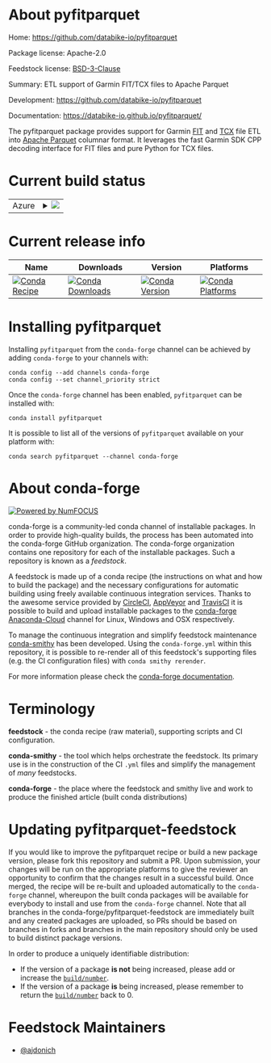 About pyfitparquet
==================

Home: https://github.com/databike-io/pyfitparquet

Package license: Apache-2.0

Feedstock license: [BSD-3-Clause](https://github.com/conda-forge/pyfitparquet-feedstock/blob/master/LICENSE.txt)

Summary: ETL support of Garmin FIT/TCX files to Apache Parquet

Development: https://github.com/databike-io/pyfitparquet

Documentation: https://databike-io.github.io/pyfitparquet/

The pyfitparquet package provides support for Garmin [FIT](https://developer.garmin.com/fit/overview/) and
[TCX](https://en.wikipedia.org/wiki/Training_Center_XML) file ETL into [Apache Parquet](https://parquet.apache.org/)
columnar format. It leverages the fast Garmin SDK CPP decoding interface for FIT files and pure Python for TCX files.


Current build status
====================


<table>
    
  <tr>
    <td>Azure</td>
    <td>
      <details>
        <summary>
          <a href="https://dev.azure.com/conda-forge/feedstock-builds/_build/latest?definitionId=12085&branchName=master">
            <img src="https://dev.azure.com/conda-forge/feedstock-builds/_apis/build/status/pyfitparquet-feedstock?branchName=master">
          </a>
        </summary>
        <table>
          <thead><tr><th>Variant</th><th>Status</th></tr></thead>
          <tbody><tr>
              <td>linux_64_arrow_cpp4.0.1python3.10.____cpython</td>
              <td>
                <a href="https://dev.azure.com/conda-forge/feedstock-builds/_build/latest?definitionId=12085&branchName=master">
                  <img src="https://dev.azure.com/conda-forge/feedstock-builds/_apis/build/status/pyfitparquet-feedstock?branchName=master&jobName=linux&configuration=linux_64_arrow_cpp4.0.1python3.10.____cpython" alt="variant">
                </a>
              </td>
            </tr><tr>
              <td>linux_64_arrow_cpp4.0.1python3.7.____cpython</td>
              <td>
                <a href="https://dev.azure.com/conda-forge/feedstock-builds/_build/latest?definitionId=12085&branchName=master">
                  <img src="https://dev.azure.com/conda-forge/feedstock-builds/_apis/build/status/pyfitparquet-feedstock?branchName=master&jobName=linux&configuration=linux_64_arrow_cpp4.0.1python3.7.____cpython" alt="variant">
                </a>
              </td>
            </tr><tr>
              <td>linux_64_arrow_cpp4.0.1python3.8.____cpython</td>
              <td>
                <a href="https://dev.azure.com/conda-forge/feedstock-builds/_build/latest?definitionId=12085&branchName=master">
                  <img src="https://dev.azure.com/conda-forge/feedstock-builds/_apis/build/status/pyfitparquet-feedstock?branchName=master&jobName=linux&configuration=linux_64_arrow_cpp4.0.1python3.8.____cpython" alt="variant">
                </a>
              </td>
            </tr><tr>
              <td>linux_64_arrow_cpp4.0.1python3.9.____cpython</td>
              <td>
                <a href="https://dev.azure.com/conda-forge/feedstock-builds/_build/latest?definitionId=12085&branchName=master">
                  <img src="https://dev.azure.com/conda-forge/feedstock-builds/_apis/build/status/pyfitparquet-feedstock?branchName=master&jobName=linux&configuration=linux_64_arrow_cpp4.0.1python3.9.____cpython" alt="variant">
                </a>
              </td>
            </tr><tr>
              <td>linux_64_arrow_cpp5.0.0python3.10.____cpython</td>
              <td>
                <a href="https://dev.azure.com/conda-forge/feedstock-builds/_build/latest?definitionId=12085&branchName=master">
                  <img src="https://dev.azure.com/conda-forge/feedstock-builds/_apis/build/status/pyfitparquet-feedstock?branchName=master&jobName=linux&configuration=linux_64_arrow_cpp5.0.0python3.10.____cpython" alt="variant">
                </a>
              </td>
            </tr><tr>
              <td>linux_64_arrow_cpp5.0.0python3.7.____cpython</td>
              <td>
                <a href="https://dev.azure.com/conda-forge/feedstock-builds/_build/latest?definitionId=12085&branchName=master">
                  <img src="https://dev.azure.com/conda-forge/feedstock-builds/_apis/build/status/pyfitparquet-feedstock?branchName=master&jobName=linux&configuration=linux_64_arrow_cpp5.0.0python3.7.____cpython" alt="variant">
                </a>
              </td>
            </tr><tr>
              <td>linux_64_arrow_cpp5.0.0python3.8.____cpython</td>
              <td>
                <a href="https://dev.azure.com/conda-forge/feedstock-builds/_build/latest?definitionId=12085&branchName=master">
                  <img src="https://dev.azure.com/conda-forge/feedstock-builds/_apis/build/status/pyfitparquet-feedstock?branchName=master&jobName=linux&configuration=linux_64_arrow_cpp5.0.0python3.8.____cpython" alt="variant">
                </a>
              </td>
            </tr><tr>
              <td>linux_64_arrow_cpp5.0.0python3.9.____cpython</td>
              <td>
                <a href="https://dev.azure.com/conda-forge/feedstock-builds/_build/latest?definitionId=12085&branchName=master">
                  <img src="https://dev.azure.com/conda-forge/feedstock-builds/_apis/build/status/pyfitparquet-feedstock?branchName=master&jobName=linux&configuration=linux_64_arrow_cpp5.0.0python3.9.____cpython" alt="variant">
                </a>
              </td>
            </tr><tr>
              <td>linux_64_arrow_cpp6.0.1python3.10.____cpython</td>
              <td>
                <a href="https://dev.azure.com/conda-forge/feedstock-builds/_build/latest?definitionId=12085&branchName=master">
                  <img src="https://dev.azure.com/conda-forge/feedstock-builds/_apis/build/status/pyfitparquet-feedstock?branchName=master&jobName=linux&configuration=linux_64_arrow_cpp6.0.1python3.10.____cpython" alt="variant">
                </a>
              </td>
            </tr><tr>
              <td>linux_64_arrow_cpp6.0.1python3.7.____cpython</td>
              <td>
                <a href="https://dev.azure.com/conda-forge/feedstock-builds/_build/latest?definitionId=12085&branchName=master">
                  <img src="https://dev.azure.com/conda-forge/feedstock-builds/_apis/build/status/pyfitparquet-feedstock?branchName=master&jobName=linux&configuration=linux_64_arrow_cpp6.0.1python3.7.____cpython" alt="variant">
                </a>
              </td>
            </tr><tr>
              <td>linux_64_arrow_cpp6.0.1python3.8.____cpython</td>
              <td>
                <a href="https://dev.azure.com/conda-forge/feedstock-builds/_build/latest?definitionId=12085&branchName=master">
                  <img src="https://dev.azure.com/conda-forge/feedstock-builds/_apis/build/status/pyfitparquet-feedstock?branchName=master&jobName=linux&configuration=linux_64_arrow_cpp6.0.1python3.8.____cpython" alt="variant">
                </a>
              </td>
            </tr><tr>
              <td>linux_64_arrow_cpp6.0.1python3.9.____cpython</td>
              <td>
                <a href="https://dev.azure.com/conda-forge/feedstock-builds/_build/latest?definitionId=12085&branchName=master">
                  <img src="https://dev.azure.com/conda-forge/feedstock-builds/_apis/build/status/pyfitparquet-feedstock?branchName=master&jobName=linux&configuration=linux_64_arrow_cpp6.0.1python3.9.____cpython" alt="variant">
                </a>
              </td>
            </tr><tr>
              <td>linux_64_arrow_cpp7.0.0python3.10.____cpython</td>
              <td>
                <a href="https://dev.azure.com/conda-forge/feedstock-builds/_build/latest?definitionId=12085&branchName=master">
                  <img src="https://dev.azure.com/conda-forge/feedstock-builds/_apis/build/status/pyfitparquet-feedstock?branchName=master&jobName=linux&configuration=linux_64_arrow_cpp7.0.0python3.10.____cpython" alt="variant">
                </a>
              </td>
            </tr><tr>
              <td>linux_64_arrow_cpp7.0.0python3.7.____cpython</td>
              <td>
                <a href="https://dev.azure.com/conda-forge/feedstock-builds/_build/latest?definitionId=12085&branchName=master">
                  <img src="https://dev.azure.com/conda-forge/feedstock-builds/_apis/build/status/pyfitparquet-feedstock?branchName=master&jobName=linux&configuration=linux_64_arrow_cpp7.0.0python3.7.____cpython" alt="variant">
                </a>
              </td>
            </tr><tr>
              <td>linux_64_arrow_cpp7.0.0python3.8.____cpython</td>
              <td>
                <a href="https://dev.azure.com/conda-forge/feedstock-builds/_build/latest?definitionId=12085&branchName=master">
                  <img src="https://dev.azure.com/conda-forge/feedstock-builds/_apis/build/status/pyfitparquet-feedstock?branchName=master&jobName=linux&configuration=linux_64_arrow_cpp7.0.0python3.8.____cpython" alt="variant">
                </a>
              </td>
            </tr><tr>
              <td>linux_64_arrow_cpp7.0.0python3.9.____cpython</td>
              <td>
                <a href="https://dev.azure.com/conda-forge/feedstock-builds/_build/latest?definitionId=12085&branchName=master">
                  <img src="https://dev.azure.com/conda-forge/feedstock-builds/_apis/build/status/pyfitparquet-feedstock?branchName=master&jobName=linux&configuration=linux_64_arrow_cpp7.0.0python3.9.____cpython" alt="variant">
                </a>
              </td>
            </tr><tr>
              <td>osx_64_arrow_cpp4.0.1python3.10.____cpython</td>
              <td>
                <a href="https://dev.azure.com/conda-forge/feedstock-builds/_build/latest?definitionId=12085&branchName=master">
                  <img src="https://dev.azure.com/conda-forge/feedstock-builds/_apis/build/status/pyfitparquet-feedstock?branchName=master&jobName=osx&configuration=osx_64_arrow_cpp4.0.1python3.10.____cpython" alt="variant">
                </a>
              </td>
            </tr><tr>
              <td>osx_64_arrow_cpp4.0.1python3.7.____cpython</td>
              <td>
                <a href="https://dev.azure.com/conda-forge/feedstock-builds/_build/latest?definitionId=12085&branchName=master">
                  <img src="https://dev.azure.com/conda-forge/feedstock-builds/_apis/build/status/pyfitparquet-feedstock?branchName=master&jobName=osx&configuration=osx_64_arrow_cpp4.0.1python3.7.____cpython" alt="variant">
                </a>
              </td>
            </tr><tr>
              <td>osx_64_arrow_cpp4.0.1python3.8.____cpython</td>
              <td>
                <a href="https://dev.azure.com/conda-forge/feedstock-builds/_build/latest?definitionId=12085&branchName=master">
                  <img src="https://dev.azure.com/conda-forge/feedstock-builds/_apis/build/status/pyfitparquet-feedstock?branchName=master&jobName=osx&configuration=osx_64_arrow_cpp4.0.1python3.8.____cpython" alt="variant">
                </a>
              </td>
            </tr><tr>
              <td>osx_64_arrow_cpp4.0.1python3.9.____cpython</td>
              <td>
                <a href="https://dev.azure.com/conda-forge/feedstock-builds/_build/latest?definitionId=12085&branchName=master">
                  <img src="https://dev.azure.com/conda-forge/feedstock-builds/_apis/build/status/pyfitparquet-feedstock?branchName=master&jobName=osx&configuration=osx_64_arrow_cpp4.0.1python3.9.____cpython" alt="variant">
                </a>
              </td>
            </tr><tr>
              <td>osx_64_arrow_cpp5.0.0python3.10.____cpython</td>
              <td>
                <a href="https://dev.azure.com/conda-forge/feedstock-builds/_build/latest?definitionId=12085&branchName=master">
                  <img src="https://dev.azure.com/conda-forge/feedstock-builds/_apis/build/status/pyfitparquet-feedstock?branchName=master&jobName=osx&configuration=osx_64_arrow_cpp5.0.0python3.10.____cpython" alt="variant">
                </a>
              </td>
            </tr><tr>
              <td>osx_64_arrow_cpp5.0.0python3.7.____cpython</td>
              <td>
                <a href="https://dev.azure.com/conda-forge/feedstock-builds/_build/latest?definitionId=12085&branchName=master">
                  <img src="https://dev.azure.com/conda-forge/feedstock-builds/_apis/build/status/pyfitparquet-feedstock?branchName=master&jobName=osx&configuration=osx_64_arrow_cpp5.0.0python3.7.____cpython" alt="variant">
                </a>
              </td>
            </tr><tr>
              <td>osx_64_arrow_cpp5.0.0python3.8.____cpython</td>
              <td>
                <a href="https://dev.azure.com/conda-forge/feedstock-builds/_build/latest?definitionId=12085&branchName=master">
                  <img src="https://dev.azure.com/conda-forge/feedstock-builds/_apis/build/status/pyfitparquet-feedstock?branchName=master&jobName=osx&configuration=osx_64_arrow_cpp5.0.0python3.8.____cpython" alt="variant">
                </a>
              </td>
            </tr><tr>
              <td>osx_64_arrow_cpp5.0.0python3.9.____cpython</td>
              <td>
                <a href="https://dev.azure.com/conda-forge/feedstock-builds/_build/latest?definitionId=12085&branchName=master">
                  <img src="https://dev.azure.com/conda-forge/feedstock-builds/_apis/build/status/pyfitparquet-feedstock?branchName=master&jobName=osx&configuration=osx_64_arrow_cpp5.0.0python3.9.____cpython" alt="variant">
                </a>
              </td>
            </tr><tr>
              <td>osx_64_arrow_cpp6.0.1python3.10.____cpython</td>
              <td>
                <a href="https://dev.azure.com/conda-forge/feedstock-builds/_build/latest?definitionId=12085&branchName=master">
                  <img src="https://dev.azure.com/conda-forge/feedstock-builds/_apis/build/status/pyfitparquet-feedstock?branchName=master&jobName=osx&configuration=osx_64_arrow_cpp6.0.1python3.10.____cpython" alt="variant">
                </a>
              </td>
            </tr><tr>
              <td>osx_64_arrow_cpp6.0.1python3.7.____cpython</td>
              <td>
                <a href="https://dev.azure.com/conda-forge/feedstock-builds/_build/latest?definitionId=12085&branchName=master">
                  <img src="https://dev.azure.com/conda-forge/feedstock-builds/_apis/build/status/pyfitparquet-feedstock?branchName=master&jobName=osx&configuration=osx_64_arrow_cpp6.0.1python3.7.____cpython" alt="variant">
                </a>
              </td>
            </tr><tr>
              <td>osx_64_arrow_cpp6.0.1python3.8.____cpython</td>
              <td>
                <a href="https://dev.azure.com/conda-forge/feedstock-builds/_build/latest?definitionId=12085&branchName=master">
                  <img src="https://dev.azure.com/conda-forge/feedstock-builds/_apis/build/status/pyfitparquet-feedstock?branchName=master&jobName=osx&configuration=osx_64_arrow_cpp6.0.1python3.8.____cpython" alt="variant">
                </a>
              </td>
            </tr><tr>
              <td>osx_64_arrow_cpp6.0.1python3.9.____cpython</td>
              <td>
                <a href="https://dev.azure.com/conda-forge/feedstock-builds/_build/latest?definitionId=12085&branchName=master">
                  <img src="https://dev.azure.com/conda-forge/feedstock-builds/_apis/build/status/pyfitparquet-feedstock?branchName=master&jobName=osx&configuration=osx_64_arrow_cpp6.0.1python3.9.____cpython" alt="variant">
                </a>
              </td>
            </tr><tr>
              <td>osx_64_arrow_cpp7.0.0python3.10.____cpython</td>
              <td>
                <a href="https://dev.azure.com/conda-forge/feedstock-builds/_build/latest?definitionId=12085&branchName=master">
                  <img src="https://dev.azure.com/conda-forge/feedstock-builds/_apis/build/status/pyfitparquet-feedstock?branchName=master&jobName=osx&configuration=osx_64_arrow_cpp7.0.0python3.10.____cpython" alt="variant">
                </a>
              </td>
            </tr><tr>
              <td>osx_64_arrow_cpp7.0.0python3.7.____cpython</td>
              <td>
                <a href="https://dev.azure.com/conda-forge/feedstock-builds/_build/latest?definitionId=12085&branchName=master">
                  <img src="https://dev.azure.com/conda-forge/feedstock-builds/_apis/build/status/pyfitparquet-feedstock?branchName=master&jobName=osx&configuration=osx_64_arrow_cpp7.0.0python3.7.____cpython" alt="variant">
                </a>
              </td>
            </tr><tr>
              <td>osx_64_arrow_cpp7.0.0python3.8.____cpython</td>
              <td>
                <a href="https://dev.azure.com/conda-forge/feedstock-builds/_build/latest?definitionId=12085&branchName=master">
                  <img src="https://dev.azure.com/conda-forge/feedstock-builds/_apis/build/status/pyfitparquet-feedstock?branchName=master&jobName=osx&configuration=osx_64_arrow_cpp7.0.0python3.8.____cpython" alt="variant">
                </a>
              </td>
            </tr><tr>
              <td>osx_64_arrow_cpp7.0.0python3.9.____cpython</td>
              <td>
                <a href="https://dev.azure.com/conda-forge/feedstock-builds/_build/latest?definitionId=12085&branchName=master">
                  <img src="https://dev.azure.com/conda-forge/feedstock-builds/_apis/build/status/pyfitparquet-feedstock?branchName=master&jobName=osx&configuration=osx_64_arrow_cpp7.0.0python3.9.____cpython" alt="variant">
                </a>
              </td>
            </tr>
          </tbody>
        </table>
      </details>
    </td>
  </tr>
</table>

Current release info
====================

| Name | Downloads | Version | Platforms |
| --- | --- | --- | --- |
| [![Conda Recipe](https://img.shields.io/badge/recipe-pyfitparquet-green.svg)](https://anaconda.org/conda-forge/pyfitparquet) | [![Conda Downloads](https://img.shields.io/conda/dn/conda-forge/pyfitparquet.svg)](https://anaconda.org/conda-forge/pyfitparquet) | [![Conda Version](https://img.shields.io/conda/vn/conda-forge/pyfitparquet.svg)](https://anaconda.org/conda-forge/pyfitparquet) | [![Conda Platforms](https://img.shields.io/conda/pn/conda-forge/pyfitparquet.svg)](https://anaconda.org/conda-forge/pyfitparquet) |

Installing pyfitparquet
=======================

Installing `pyfitparquet` from the `conda-forge` channel can be achieved by adding `conda-forge` to your channels with:

```
conda config --add channels conda-forge
conda config --set channel_priority strict
```

Once the `conda-forge` channel has been enabled, `pyfitparquet` can be installed with:

```
conda install pyfitparquet
```

It is possible to list all of the versions of `pyfitparquet` available on your platform with:

```
conda search pyfitparquet --channel conda-forge
```


About conda-forge
=================

[![Powered by
NumFOCUS](https://img.shields.io/badge/powered%20by-NumFOCUS-orange.svg?style=flat&colorA=E1523D&colorB=007D8A)](https://numfocus.org)

conda-forge is a community-led conda channel of installable packages.
In order to provide high-quality builds, the process has been automated into the
conda-forge GitHub organization. The conda-forge organization contains one repository
for each of the installable packages. Such a repository is known as a *feedstock*.

A feedstock is made up of a conda recipe (the instructions on what and how to build
the package) and the necessary configurations for automatic building using freely
available continuous integration services. Thanks to the awesome service provided by
[CircleCI](https://circleci.com/), [AppVeyor](https://www.appveyor.com/)
and [TravisCI](https://travis-ci.com/) it is possible to build and upload installable
packages to the [conda-forge](https://anaconda.org/conda-forge)
[Anaconda-Cloud](https://anaconda.org/) channel for Linux, Windows and OSX respectively.

To manage the continuous integration and simplify feedstock maintenance
[conda-smithy](https://github.com/conda-forge/conda-smithy) has been developed.
Using the ``conda-forge.yml`` within this repository, it is possible to re-render all of
this feedstock's supporting files (e.g. the CI configuration files) with ``conda smithy rerender``.

For more information please check the [conda-forge documentation](https://conda-forge.org/docs/).

Terminology
===========

**feedstock** - the conda recipe (raw material), supporting scripts and CI configuration.

**conda-smithy** - the tool which helps orchestrate the feedstock.
                   Its primary use is in the construction of the CI ``.yml`` files
                   and simplify the management of *many* feedstocks.

**conda-forge** - the place where the feedstock and smithy live and work to
                  produce the finished article (built conda distributions)


Updating pyfitparquet-feedstock
===============================

If you would like to improve the pyfitparquet recipe or build a new
package version, please fork this repository and submit a PR. Upon submission,
your changes will be run on the appropriate platforms to give the reviewer an
opportunity to confirm that the changes result in a successful build. Once
merged, the recipe will be re-built and uploaded automatically to the
`conda-forge` channel, whereupon the built conda packages will be available for
everybody to install and use from the `conda-forge` channel.
Note that all branches in the conda-forge/pyfitparquet-feedstock are
immediately built and any created packages are uploaded, so PRs should be based
on branches in forks and branches in the main repository should only be used to
build distinct package versions.

In order to produce a uniquely identifiable distribution:
 * If the version of a package **is not** being increased, please add or increase
   the [``build/number``](https://docs.conda.io/projects/conda-build/en/latest/resources/define-metadata.html#build-number-and-string).
 * If the version of a package **is** being increased, please remember to return
   the [``build/number``](https://docs.conda.io/projects/conda-build/en/latest/resources/define-metadata.html#build-number-and-string)
   back to 0.

Feedstock Maintainers
=====================

* [@ajdonich](https://github.com/ajdonich/)

